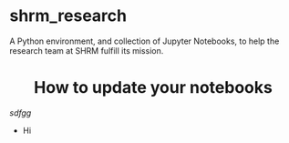 # shrm_research
A Python environment, and collection of Jupyter Notebooks, to help the research team at SHRM fulfill its mission. 

<h1 align="center">How to update your notebooks</h1>
<span><i>sdfgg</i></span>
<ul>
<li>Hi</li>
</ul>